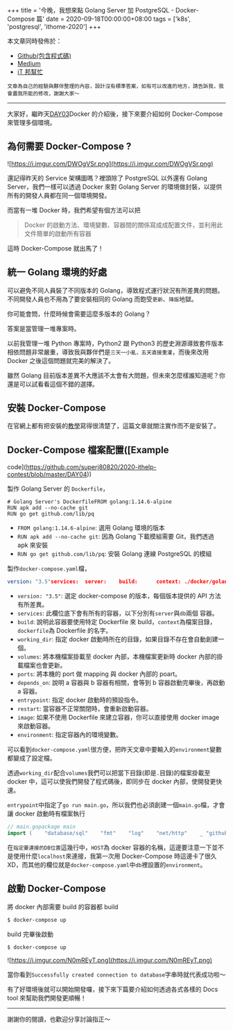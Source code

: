 +++
title = '今晚，我想來點 Golang Server 加 PostgreSQL - Docker-Compose 篇'
date = 2020-09-18T00:00:00+08:00
tags = ['k8s', 'postgresql', 'ithome-2020']
+++

本文章同時發佈於：

- [Github(包含程式碼)](https://github.com/superj80820/2020-ithelp-contest/blob/master/DAY04)
- [Medium](https://medium.com/%E9%AB%92%E6%A1%B6%E5%AD%90/day4-%E4%BB%8A%E6%99%9A-%E6%88%91%E6%83%B3%E4%BE%86%E9%BB%9E-golang-server-%E5%8A%A0-postgresql-docker-compose-%E7%AF%87-21f8cb625ed)
- [iT
邦幫忙](https://ithelp.ithome.com.tw/articles/10239305)

```
文章為自己的經驗與夥伴整理的內容，設計沒有標準答案，如有可以改進的地方，請告訴我，我會盡我所能的修改，謝謝大家～
```

---

大家好，繼昨天[DAY03](https://github.com/superj80820/2020-ithelp-contest/blob/master/DAY03)Docker
的介紹後，接下來要介紹如何 Docker-Compose 來管理多個環境。

## 為何需要 Docker-Compose ?

![https://i.imgur.com/DWOgVSr.png](https://i.imgur.com/DWOgVSr.png)

還記得昨天的 Service 架構圖嗎？裡頭除了 PostgreSQL 以外還有 Golang
Server，我們一樣可以透過 Docker 來對 Golang Server
的環境做封裝，以提供所有的開發人員都在同一個環境開發。

而當有一堆 Docker 時，我們希望有個方法可以把

> Docker
的啟動方法、環境變數、容器間的關係寫成成配置文件，並利用此文件簡單的啟動所有容器
> 

這時 Docker-Compose 就出馬了！

## 統一 Golang 環境的好處

可以避免不同人員裝了不同版本的
Golang，導致程式運行狀況有所差異的問題。不同開發人員也不用為了要安裝相同的
Golang 而飽受`更新`、`降版`地獄。

你可能會問，什麼時候會需要這麼多版本的 Golang？

答案是當管理一堆專案時。

以前我管理一堆 Python 專案時，Python2 跟 Python3
的歷史淵源導致套件版本相依問題非常嚴重，導致我與夥伴們是`三天一小亂，五天直接重灌`，而後來改用
Docker 之後這個問題就完美的解決了。

雖然 Golang
目前版本差異不大應該不太會有大問題，但未來怎麼樣誰知道呢？你還是可以試看看這個不錯的選擇。

## 安裝 Docker-Compose

在官網上都有把安裝的[教學](https://docs.docker.com/compose/install/)寫得很清楚了，這篇文章就關注實作而不是安裝了。

## Docker-Compose 檔案配置([Example
code](https://github.com/superj80820/2020-ithelp-contest/blob/master/DAY04))

製作 Golang Server 的 `Dockerfile`，

```
# Golang Server's DockerfileFROM golang:1.14.6-alpine
RUN apk add --no-cache git
RUN go get github.com/lib/pq
```

- `FROM golang:1.14.6-alpine`: 選用 Golang 環境的版本
- `RUN apk add --no-cache git`: 因為 Golang 下載模組需要
Git，我們透過 apk 來安裝
- `RUN go get github.com/lib/pq`: 安裝 Golang 連線
PostgreSQL 的模組

製作`docker-compose.yaml`檔，

```yaml
version: "3.5"services:  server:    build:      context: ./docker/golang      dockerfile: Dockerfile    working_dir: /server    volumes:      - .:/server    ports:      - "5000:5000"    depends_on:      - db    entrypoint: go run main.go    restart: always  db:    image: postgres:12.4-alpine    ports:      - "5432:5432"    environment:      - POSTGRES_USER=user      - POSTGRES_PASSWORD=mysecretpassword      - PGDATA=/var/lib/postgresql/data/pgdata    restart: always
```

- `version: "3.5"`: 選定 docker-compose
的版本，每個版本提供的 API 方法有所差異。
- `services`:
此欄位底下會有所有的容器，以下分別有`server`與`db`兩個
容器。
- `build`: 說明此容器要使用特定 Dockerfile 來
build，`context`為檔案目錄，`dockerfile`為
Dockerfile 的名字。
- `working_dir`: 指定 docker
啟動時所在的目錄，如果目錄不存在會自動創建一個。
- `volumes`: 將本機檔案掛載至 docker 內部，本機檔案更新時
docker 內部的掛載檔案也會更新。
- `ports`: 將本機的 port 做 mapping 與 docker 內部的
poart。
- `depends_on`: 說明 a 容器與 b 容器有相關，會等到 b
容器啟動完畢後，再啟動 a 容器。
- `entrypoint`: 指定 docker 啟動時的預設指令。
- `restart`: 當容器不正常關閉時，會重新啟動容器。
- `image`: 如果不使用 Dockerfile 來建立容器，你可以直接使用
docker image 來啟動容器。
- `environment`: 指定容器內的環境變數。

可以看到`docker-compose.yaml`很方便，把昨天文章中要輸入的`environment`變數都變成了設定檔。

透過`working_dir`配合`volumes`我們可以把當下目錄(即是`.`目錄)的檔案掛載至
docker 中，這可以使我們開發了程式碼後，即同步在 docker
內部，使開發更快速。

`entrypoint`中指定了`go run main.go`，所以我們也必須創建一個`main.go`檔，才會讓
docker 啟動時有檔案執行

```go
// main.gopackage main
import (    "database/sql"    "fmt"    "log"    "net/http"    _ "github.com/lib/pq")const (  // 指定要連接的DB位置    HOST     = "db"    DATABASE = "postgres"    USER     = "user"    PASSWORD = "mysecretpassword")func main() {  // 連接DB    db, err := sql.Open(        "postgres",        fmt.Sprintf("host=%s user=%s password=%s dbname=%s sslmode=disable", HOST, USER, PASSWORD, DATABASE),    )    if err != nil {        panic(err)    }  // 檢查連接是否成功    if err = db.Ping(); err != nil {        panic(err)    }    fmt.Println("Successfully created connection to database")  // 啟動一個簡單的http server    http.HandleFunc("/", func(w http.ResponseWriter, r *http.Request) {        fmt.Fprintf(w, "Hello World!!")    })    log.Fatal(http.ListenAndServe(":5000", nil))}
```

在`指定要連接的DB位置`這幾行中，`HOST`為 docker
容器的名稱，這邊要注意一下並不是使用什麼`localhost`來連接，我第一次用
Docker-Compose 時這邊卡了很久
XD，而其他的欄位就是`docker-compose.yaml`中`db`裡設置的`environment`。

## 啟動 Docker-Compose

將 docker 內部需要 build 的容器都 build

```bash
$ docker-compose up
```

build 完畢後啟動

```bash
$ docker-compose up
```

![https://i.imgur.com/N0mREyT.png](https://i.imgur.com/N0mREyT.png)

當你看到`Successfully created connection to database`字串時就代表成功啦～

有了好環境後就可以開始開發囉，接下來下篇要介紹如何透過各式各樣的 Docs
tool 來幫助我們開發更順暢！

---

謝謝你的閱讀，也歡迎分享討論指正～